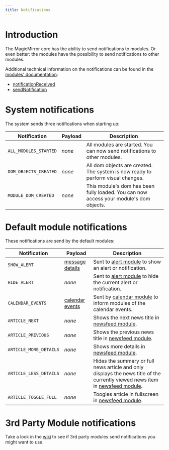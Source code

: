 ```yaml
---
title: Notifications
---
```


# Introduction

The MagicMirror core has the ability to send notifications to modules. Or even
better: the modules have the possibility to send notifications to other modules.

Additional technical information on the notifications can be found in the
[modules' documentation](/development/introduction.md#general-advice):

- [notificationReceived](/development/core-module-file.md#subclassable-module-methods)
- [sendNotification](/development/core-module-file.md#module-instance-methods)

# System notifications

The system sends three notifications when starting up:

| Notification          | Payload | Description                                                                            |
| --------------------- | ------- | -------------------------------------------------------------------------------------- |
| `ALL_MODULES_STARTED` | _none_  | All modules are started. You can now send notifications to other modules.              |
| `DOM_OBJECTS_CREATED` | _none_  | All dom objects are created. The system is now ready to perform visual changes.        |
| `MODULE_DOM_CREATED`  | _none_  | This module's dom has been fully loaded. You can now access your module's dom objects. |

# Default module notifications

These notifications are send by the default modules:

| Notification           | Payload                                                                                                          | Description                                                                                                                                                                                                   |
| ---------------------- | ---------------------------------------------------------------------------------------------------------------- | ------------------------------------------------------------------------------------------------------------------------------------------------------------------------------------------------------------- |
| `SHOW_ALERT`           | [message details](https://github.com/MichMich/MagicMirror/tree/master/modules/default/alert#notification-params) | Sent to [alert module](https://github.com/MichMich/MagicMirror/tree/master/modules/default/alert) to show an alert or notification.                                                                           |
| `HIDE_ALERT`           | _none_                                                                                                           | Sent to [alert module](https://github.com/MichMich/MagicMirror/tree/master/modules/default/alert) to hide the current alert or notification.                                                                  |
| `CALENDAR_EVENTS`      | [calendar events](https://github.com/MichMich/MagicMirror/tree/master/modules/default/calendar)                  | Sent by [calendar module](https://github.com/MichMich/MagicMirror/tree/master/modules/default/calendar) to inform modules of the calendar events.                                                             |
| `ARTICLE_NEXT`         | _none_                                                                                                           | Shows the next news title in [newsfeed module](https://github.com/MichMich/MagicMirror/tree/master/modules/default/newsfeed).                                                                                 |
| `ARTICLE_PREVIOUS`     | _none_                                                                                                           | Shows the previous news title in [newsfeed module](https://github.com/MichMich/MagicMirror/tree/master/modules/default/newsfeed).                                                                             |
| `ARTICLE_MORE_DETAILS` | _none_                                                                                                           | Shows more details in [newsfeed module](https://github.com/MichMich/MagicMirror/tree/master/modules/default/newsfeed).                                                                                        |
| `ARTICLE_LESS_DETAILS` | _none_                                                                                                           | Hides the summary or full news article and only displays the news title of the currently viewed news item in [newsfeed module](https://github.com/MichMich/MagicMirror/tree/master/modules/default/newsfeed). |
| `ARTICLE_TOGGLE_FULL`  | _none_                                                                                                           | Toogles article in fullscreen in [newsfeed module](https://github.com/MichMich/MagicMirror/tree/master/modules/default/newsfeed).                                                                             |

# 3rd Party Module notifications

Take a look in the [wiki](https://github.com/MichMich/MagicMirror/wiki/) to see
if 3rd party modules send notifications you might want to use.
